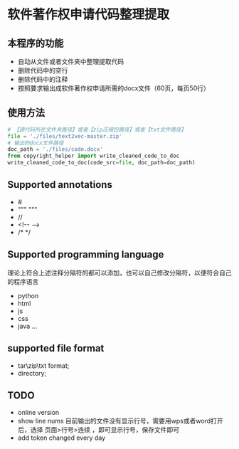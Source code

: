 # 软件著作权申请代码整理提取
## 本程序的功能
- 自动从文件或者文件夹中整理提取代码
- 删除代码中的空行
- 删除代码中的注释
- 按照要求输出成软件著作权申请所需的docx文件（60页，每页50行）

## 使用方法
```python
# 【源代码所在文件夹路径】或者【zip压缩包路径】或者【txt文件路径】
file = './files/text2vec-master.zip'  
# 输出的docx文件路径
doc_path = './files/code.docx'    
from copyright_helper import write_cleaned_code_to_doc
write_cleaned_code_to_doc(code_src=file, doc_path=doc_path)
```

## Supported annotations
- \#
- """  """
- //
- \<!--  -->
- /*  */
## Supported programming language
理论上符合上述注释分隔符的都可以添加，也可以自己修改分隔符，以便符合自己的程序语言
- python
- html
- js
- css
- java
...

## supported file format
- tar\zip\txt format;
- directory;

## TODO
- online version
- show line nums 
目前输出的文件没有显示行号，需要用wps或者word打开后，选择 页面>行号>连续  ，即可显示行号，保存文件即可
- add token changed every day